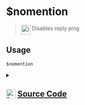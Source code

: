 # $nomention
> <img align="top" src="https://upload.wikimedia.org/wikipedia/commons/thumb/e/e4/Infobox_info_icon.svg/160px-Infobox_info_icon.svg.png?20150409153300" alt="image" width="25" height="auto"> Disables reply ping
## Usage
```
$nomention
```
<details>
<summary>
    
## <img align="top" src="https://cdn4.iconfinder.com/data/icons/iconsimple-logotypes/512/github-512.png" alt="image" width="25" height="auto">  [Source Code](https://github.com/tryforge/ForgeScript-V2/blob/main/src/native/nomention.ts)
    
</summary>
    
```ts
import { NativeFunction } from "../structures"

export default new NativeFunction({
    name: "$nomention",
    version: "1.3.0",
    description: "Disables reply ping",
    unwrap: false,
    execute(ctx) {
        ctx.container.allowedMentions.repliedUser = false
        return this.success()
    },
})
```
    
</details>